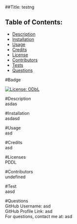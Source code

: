 ##Title: testng<br>

## Table of Contents: 
* [Description](#description) 
* [Installation](#installation)
* [Usage](#usage)
* [Credits](#credits)
* [License](#licenses)
* [Contributors](#contributors)
* [Tests](#tests)
* [Questions](#questions)

#Badge <a name="badge"></a><br>

  [![License: ODbL](https://img.shields.io/badge/License-PDDL-brightgreen.svg)](https://opendatacommons.org/licenses/pddl/)
  


#Description <a name="description"></a><br>
asdas

#Installation <a name="installation"></a><br>
asdasd

#Usage <a name="usage"></a><br>
asd

#Credits <a name="credits"></a><br>
asd

#Licenses <a name="licenses"></a><br>
PDDL

#Contributors <a name="contributors"></a><br>
undefined

#Test <a name="tests"></a><br>
aasd

#Questions <a name="questions"></a><br>
GitHub Username: asd<br>
GitHub Profile Link: asd<br>
For questions, contact me at: asd

